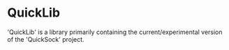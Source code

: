 # QuickLib
'QuickLib' is a library primarily containing the current/experimental version of the 'QuickSock' project.
